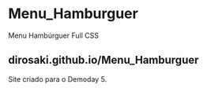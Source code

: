 # Menu_Hamburguer
Menu Hambúrguer Full CSS  
## dirosaki.github.io/Menu_Hamburguer

Site criado para o Demoday 5.
    
